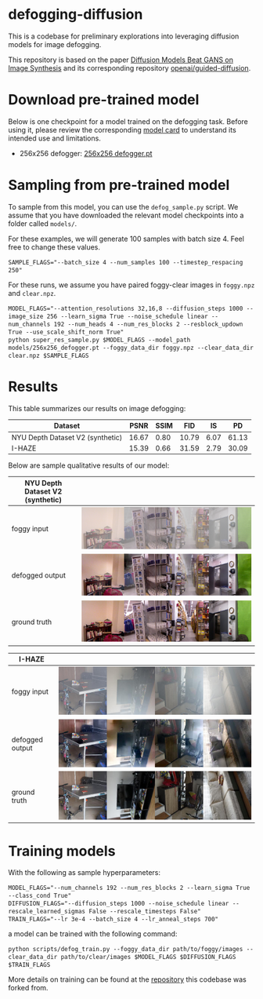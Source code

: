 # defogging-diffusion

This is a codebase for preliminary explorations into leveraging diffusion models for image defogging.

This repository is based on the paper [Diffusion Models Beat GANS on Image Synthesis](http://arxiv.org/abs/2105.05233) and its corresponding repository [openai/guided-diffusion](https://github.com/openai/guided-diffusion).

# Download pre-trained model

Below is one checkpoint for a model trained on the defogging task. Before using it, please review the corresponding [model card](model-card.md) to understand its intended use and limitations.

 * 256x256 defogger: [256x256 defogger.pt](https://drive.google.com/file/d/19wXyyjfH0yDwQFgcyHT7AFhhzN4w7bR0/view)

# Sampling from pre-trained model

To sample from this model, you can use the `defog_sample.py` script.
We assume that you have downloaded the relevant model checkpoints into a folder called `models/`.

For these examples, we will generate 100 samples with batch size 4. Feel free to change these values.

```
SAMPLE_FLAGS="--batch_size 4 --num_samples 100 --timestep_respacing 250"
```

For these runs, we assume you have paired foggy-clear images in `foggy.npz` and `clear.npz`.
 
```
MODEL_FLAGS="--attention_resolutions 32,16,8 --diffusion_steps 1000 --image_size 256 --learn_sigma True --noise_schedule linear --num_channels 192 --num_heads 4 --num_res_blocks 2 --resblock_updown True --use_scale_shift_norm True"
python super_res_sample.py $MODEL_FLAGS --model_path models/256x256_defogger.pt --foggy_data_dir foggy.npz --clear_data_dir clear.npz $SAMPLE_FLAGS
```

# Results

This table summarizes our results on image defogging:

| Dataset                          | PSNR  | SSIM | FID   | IS   | PD    |
|----------------------------------|-------|------|-------|------|-------|
| NYU Depth Dataset V2 (synthetic) | 16.67 | 0.80 | 10.79 | 6.07 | 61.13 |
| I-HAZE                           | 15.39 | 0.66 | 31.59 | 2.79 | 30.09 |

Below are sample qualitative results of our model:

| NYU Depth Dataset V2 (synthetic) | |
|-|-|
| foggy input     | ![](https://github.com/RyanCaesarRamos/defogging-diffusion/blob/main/sample_results/nyu/foggy_input.png?raw=true) |
| defogged output | ![](https://github.com/RyanCaesarRamos/defogging-diffusion/blob/main/sample_results/nyu/defogged_output.png?raw=true) |
| ground truth    | ![](https://github.com/RyanCaesarRamos/defogging-diffusion/blob/main/sample_results/nyu/ground_truth.png?raw=true) |

| I-HAZE | |
|-|-|
| foggy input     | ![](https://github.com/RyanCaesarRamos/defogging-diffusion/blob/main/sample_results/ihaze/foggy_input.png?raw=true) |
| defogged output | ![](https://github.com/RyanCaesarRamos/defogging-diffusion/blob/main/sample_results/ihaze/defogged_output.png?raw=true) |
| ground truth    | ![](https://github.com/RyanCaesarRamos/defogging-diffusion/blob/main/sample_results/ihaze/ground_truth.png?raw=true) |

# Training models

With the following as sample hyperparameters:

```
MODEL_FLAGS="--num_channels 192 --num_res_blocks 2 --learn_sigma True --class_cond True"
DIFFUSION_FLAGS="--diffusion_steps 1000 --noise_schedule linear --rescale_learned_sigmas False --rescale_timesteps False"
TRAIN_FLAGS="--lr 3e-4 --batch_size 4 --lr_anneal_steps 700"
```

a model can be trained with the following command:

```
python scripts/defog_train.py --foggy_data_dir path/to/foggy/images --clear_data_dir path/to/clear/images $MODEL_FLAGS $DIFFUSION_FLAGS $TRAIN_FLAGS
```

More details on training can be found at the [repository](https://github.com/openai/guided-diffusion) this codebase was forked from.
